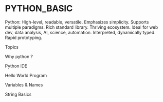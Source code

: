 # PYTHON_BASIC
Python: High-level, readable, versatile. Emphasizes simplicity. Supports multiple paradigms. Rich standard library. Thriving ecosystem. Ideal for web dev, data analysis, AI, science, automation. Interpreted, dynamically typed. Rapid prototyping.

Topics
 
Why python ?

Python IDE

Hello World Program

Variables & Names

String Basics



